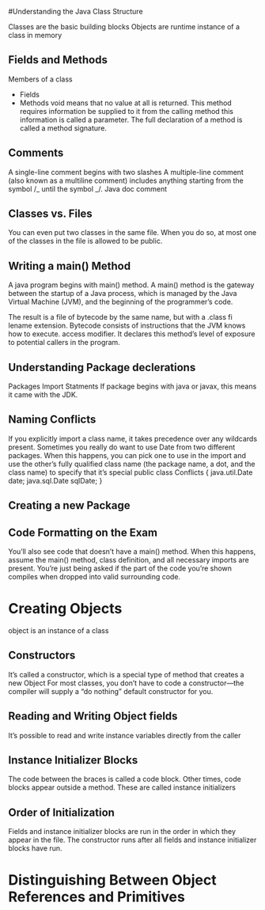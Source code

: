 #Understanding the Java Class Structure

Classes are the basic building blocks
Objects are runtime instance of a class in memory

## Fields and Methods

Members of a class

- Fields
- Methods
  void means that no value at all is returned.
  This method requires information be supplied to it from the calling method this information is called a parameter.
  The full declaration of a method is called a method signature.

## Comments

A single-line comment begins with two slashes
A multiple-line comment (also known as a multiline comment) includes anything starting from the symbol /_ until the symbol _/.
Java doc comment

## Classes vs. Files

You can even put two classes in the same file. When you do so, at most one of the classes in the file is allowed to be public.

## Writing a main() Method

A java program begins with main() method. A main() method is the
gateway between the startup of a Java process, which is managed by the Java Virtual
Machine (JVM), and the beginning of the programmer’s code.

The result is a file of bytecode by the same name, but with
a .class fi lename extension. Bytecode consists of instructions that the JVM knows how
to execute.
access modifier. It declares this method’s level of exposure
to potential callers in the program.

## Understanding Package declerations

Packages
Import Statments
If package begins with java or javax, this means it came with the JDK.

## Naming Conflicts

If you explicitly import a class name, it takes precedence over any wildcards present.
Sometimes you really do want to use Date from two different packages. When this happens, you can pick one to use in the import and use the other’s fully qualified class name (the package name, a dot, and the class name) to specify that it’s special
public class Conflicts { java.util.Date date; java.sql.Date sqlDate; }

## Creating a new Package

## Code Formatting on the Exam

You’ll also see code that doesn’t have a main() method. When this happens, assume the main() method, class definition, and all necessary imports are present. You’re just being asked if the part of the code you’re shown compiles when dropped into valid surrounding code.

# Creating Objects

object is an instance of a class

## Constructors

It’s called a constructor, which is a special type of method that creates a new Object
For most classes, you don’t have to code a constructor—the compiler will supply a “do nothing” default constructor for you.

## Reading and Writing Object fields

It’s possible to read and write instance variables directly from the caller

## Instance Initializer Blocks

The code between the braces is called a code block.
Other times, code blocks appear outside a method. These are called instance initializers

## Order of Initialization

Fields and instance initializer blocks are run in the order in which they appear in the file.
The constructor runs after all fields and instance initializer blocks have run.

# Distinguishing Between Object References and Primitives
